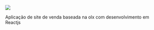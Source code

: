 ![](https://pt-br.reactjs.org/favicon.ico)    

Aplicação de site de venda baseada na olx com desenvolvimento em Reactjs
